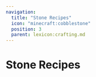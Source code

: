 ```yaml
---
navigation:
  title: "Stone Recipes"
  icon: "minecraft:cobblestone"
  position: 3
  parent: lexicon:crafting.md
---
```


# Stone Recipes



<Recipe id="minecraft:andesite_slab" />

<Recipe id="minecraft:blackstone_slab" />



<Recipe id="minecraft:brick_slab" />

<Recipe id="minecraft:cobbled_deepslate_slab" />



<Recipe id="minecraft:cut_sandstone_slab" />

<Recipe id="minecraft:cut_red_sandstone_slab" />



<Recipe id="minecraft:dark_prismarine_slab" />

<Recipe id="minecraft:deepslate_brick_slab" />



<Recipe id="minecraft:deepslate_tile_slab" />

<Recipe id="minecraft:diorite_slab" />



<Recipe id="minecraft:end_stone_brick_slab" />

<Recipe id="minecraft:granite_slab" />



<Recipe id="minecraft:mossy_cobblestone_slab" />

<Recipe id="minecraft:mossy_stone_brick_slab" />



<Recipe id="minecraft:mud_brick_slab" />

<Recipe id="minecraft:nether_brick_slab" />



<Recipe id="minecraft:polished_andesite_slab" />

<Recipe id="minecraft:polished_blackstone_brick_slab" />



<Recipe id="minecraft:polished_blackstone_slab" />

<Recipe id="minecraft:polished_deepslate_slab" />



<Recipe id="minecraft:polished_diorite_slab" />

<Recipe id="minecraft:polished_granite_slab" />



<Recipe id="minecraft:prismarine_slab" />

<Recipe id="minecraft:purpur_slab" />



<Recipe id="minecraft:quartz_slab" />

<Recipe id="minecraft:red_nether_brick_slab" />



<Recipe id="minecraft:red_sandstone_slab" />

<Recipe id="minecraft:sandstone_slab" />



<Recipe id="minecraft:smooth_quartz_slab" />

<Recipe id="minecraft:smooth_red_sandstone_slab" />



<Recipe id="minecraft:smooth_sandstone_slab" />

<Recipe id="minecraft:smooth_stone_slab" />



<Recipe id="minecraft:stone_brick_slab" />

<Recipe id="minecraft:stone_slab" />



<Recipe id="minecraft:andesite_stairs" />

<Recipe id="minecraft:blackstone_stairs" />



<Recipe id="minecraft:brick_stairs" />

<Recipe id="minecraft:cobbled_deepslate_stairs" />



<Recipe id="minecraft:dark_prismarine_stairs" />

<Recipe id="minecraft:deepslate_brick_stairs" />



<Recipe id="minecraft:deepslate_tile_stairs" />

<Recipe id="minecraft:diorite_stairs" />



<Recipe id="minecraft:end_stone_brick_stairs" />

<Recipe id="minecraft:granite_stairs" />



<Recipe id="minecraft:mossy_cobblestone_stairs" />

<Recipe id="minecraft:mossy_stone_brick_stairs" />



<Recipe id="minecraft:mud_brick_stairs" />

<Recipe id="minecraft:nether_brick_stairs" />



<Recipe id="minecraft:polished_andesite_stairs" />

<Recipe id="minecraft:polished_blackstone_brick_stairs" />



<Recipe id="minecraft:polished_blackstone_stairs" />

<Recipe id="minecraft:polished_deepslate_stairs" />



<Recipe id="minecraft:polished_diorite_stairs" />

<Recipe id="minecraft:polished_granite_stairs" />



<Recipe id="minecraft:prismarine_stairs" />

<Recipe id="minecraft:purpur_stairs" />



<Recipe id="minecraft:quartz_stairs" />

<Recipe id="minecraft:red_nether_brick_stairs" />



<Recipe id="minecraft:red_sandstone_stairs" />

<Recipe id="minecraft:sandstone_stairs" />



<Recipe id="minecraft:smooth_quartz_stairs" />

<Recipe id="minecraft:smooth_red_sandstone_stairs" />



<Recipe id="minecraft:smooth_sandstone_stairs" />



<Recipe id="minecraft:stone_brick_stairs" />

<Recipe id="minecraft:stone_stairs" />



<Recipe id="minecraft:amethyst_block" />



<Recipe id="minecraft:diorite" />

<Recipe id="minecraft:polished_diorite" />



<Recipe id="minecraft:granite" />

<Recipe id="minecraft:polished_granite" />



<Recipe id="minecraft:andesite" />

<Recipe id="minecraft:polished_andesite" />



<Recipe id="minecraft:andesite_wall" />

<Recipe id="minecraft:blackstone_wall" />



<Recipe id="minecraft:brick_wall" />

<Recipe id="minecraft:cobbled_deepslate_wall" />



<Recipe id="minecraft:cobblestone_wall" />

<Recipe id="minecraft:deepslate_brick_wall" />



<Recipe id="minecraft:deepslate_tile_wall" />

<Recipe id="minecraft:diorite_wall" />



<Recipe id="minecraft:end_stone_brick_wall" />

<Recipe id="minecraft:granite_wall" />



<Recipe id="minecraft:mossy_cobblestone_wall" />

<Recipe id="minecraft:mossy_stone_brick_wall" />



<Recipe id="minecraft:mud_brick_wall" />

<Recipe id="minecraft:nether_brick_wall" />



<Recipe id="minecraft:polished_blackstone_brick_wall" />

<Recipe id="minecraft:polished_blackstone_wall" />



<Recipe id="minecraft:polished_deepslate_wall" />

<Recipe id="minecraft:prismarine_wall" />



<Recipe id="minecraft:red_nether_brick_wall" />

<Recipe id="minecraft:red_sandstone_wall" />



<Recipe id="minecraft:sandstone_wall" />

<Recipe id="minecraft:stone_brick_wall" />



<Recipe id="minecraft:black_concrete_powder" />

<Recipe id="minecraft:blue_concrete_powder" />



<Recipe id="minecraft:brown_concrete_powder" />

<Recipe id="minecraft:cyan_concrete_powder" />



<Recipe id="minecraft:gray_concrete_powder" />

<Recipe id="minecraft:green_concrete_powder" />



<Recipe id="minecraft:light_blue_concrete_powder" />

<Recipe id="minecraft:light_gray_concrete_powder" />



<Recipe id="minecraft:lime_concrete_powder" />

<Recipe id="minecraft:magenta_concrete_powder" />



<Recipe id="minecraft:orange_concrete_powder" />

<Recipe id="minecraft:pink_concrete_powder" />



<Recipe id="minecraft:purple_concrete_powder" />

<Recipe id="minecraft:red_concrete_powder" />



<Recipe id="minecraft:white_concrete_powder" />

<Recipe id="minecraft:yellow_concrete_powder" />



<Recipe id="minecraft:black_terracotta" />

<Recipe id="minecraft:blue_terracotta" />



<Recipe id="minecraft:brown_terracotta" />

<Recipe id="minecraft:cyan_terracotta" />



<Recipe id="minecraft:gray_terracotta" />

<Recipe id="minecraft:green_terracotta" />



<Recipe id="minecraft:light_blue_terracotta" />

<Recipe id="minecraft:light_gray_terracotta" />



<Recipe id="minecraft:lime_terracotta" />

<Recipe id="minecraft:magenta_terracotta" />



<Recipe id="minecraft:orange_terracotta" />

<Recipe id="minecraft:pink_terracotta" />



<Recipe id="minecraft:purple_terracotta" />

<Recipe id="minecraft:red_terracotta" />



<Recipe id="minecraft:white_terracotta" />

<Recipe id="minecraft:yellow_terracotta" />



<Recipe id="minecraft:clay" />



<Recipe id="minecraft:bricks" />

<Recipe id="minecraft:chiseled_deepslate" />



<Recipe id="minecraft:deepslate_bricks" />



<Recipe id="minecraft:deepslate_tiles" />

<Recipe id="minecraft:polished_deepslate" />



<Recipe id="minecraft:nether_bricks" />

<Recipe id="minecraft:red_nether_bricks" />



<Recipe id="minecraft:chiseled_nether_bricks" />



<Recipe id="minecraft:quartz_block" />

<Recipe id="minecraft:quartz_bricks" />



<Recipe id="minecraft:chiseled_quartz_block" />

<Recipe id="minecraft:quartz_pillar" />





<Recipe id="minecraft:polished_blackstone_bricks" />

<Recipe id="minecraft:chiseled_polished_blackstone" />



<Recipe id="minecraft:end_stone_bricks" />

<Recipe id="minecraft:stone_bricks" />



<Recipe id="minecraft:cut_sandstone" />

<Recipe id="minecraft:chiseled_sandstone" />



<Recipe id="minecraft:sandstone" />

<Recipe id="minecraft:red_sandstone" />



<Recipe id="minecraft:cut_red_sandstone" />

<Recipe id="minecraft:chiseled_red_sandstone" />



<Recipe id="minecraft:chiseled_stone_bricks" />

<Recipe id="minecraft:mossy_stone_bricks_from_moss_block" />



<Recipe id="minecraft:mossy_stone_bricks_from_vine" />

<Recipe id="minecraft:prismarine" />



<Recipe id="minecraft:dark_prismarine" />

<Recipe id="minecraft:prismarine_bricks" />



<Recipe id="minecraft:glowstone" />

<Recipe id="minecraft:dripstone_block" />



<Recipe id="minecraft:magma_block" />

<Recipe id="minecraft:mud_bricks" />



<Recipe id="minecraft:mossy_cobblestone_from_moss_block" />

<Recipe id="minecraft:mossy_cobblestone_from_vine" />



<Recipe id="minecraft:packed_mud" />

<Recipe id="minecraft:polished_basalt" />



<Recipe id="minecraft:purpur_block" />

<Recipe id="minecraft:purpur_pillar" />

